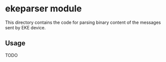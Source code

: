 # ekeparser module

This directory contains the code for parsing binary content of the messages sent by EKE device.

## Usage

TODO
